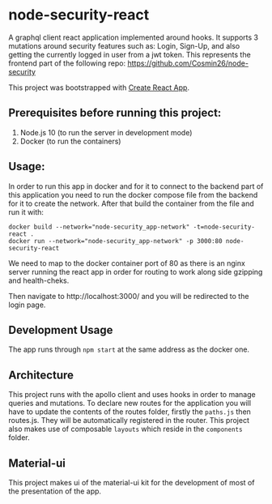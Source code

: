 # node-security-react
A graphql client react application implemented around hooks. It supports 3 mutations around security features such as: Login, Sign-Up, and also getting the currently logged in user from a jwt token. This represents the frontend part of the following repo: https://github.com/Cosmin26/node-security

This project was bootstrapped with [Create React App](https://github.com/facebook/create-react-app).

## Prerequisites before running this project:
1. Node.js 10 (to run the server in development mode)
2. Docker (to run the containers)

## Usage:
In order to run this app in docker and for it to connect to the backend part of this application you need to run the docker compose file from the backend for it to create the network. After that build the container from the file and run it with:

```
docker build --network="node-security_app-network" -t=node-security-react .
docker run --network="node-security_app-network" -p 3000:80 node-security-react
```
We need to map to the docker container port of 80 as there is an nginx server running the react app in order for routing to work along side gzipping and health-cheks.

Then navigate to http://localhost:3000/ and you will be redirected to the login page.

## Development Usage
The app runs through ```npm start``` at the same address as the docker one.

## Architecture
This project runs with the apollo client and uses hooks in order to manage queries and mutations. To declare new routes for the application you will have to update the contents of the routes folder, firstly the ```paths.js``` then routes.js. They will be automatically registered in the router. This project also makes use of composable ```layouts``` which reside in the ```components``` folder.

## Material-ui
This project makes ui of the material-ui kit for the development of most of the presentation of the app.
